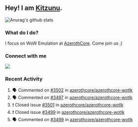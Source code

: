 ## Hey! I am [Kitzunu](https://Github.com/Kitzunu).

![Anurag's github stats](https://github-readme-stats.kitzunu.vercel.app/api?username=Kitzunu&show_icons=true)

### What do I do?

I focus on WoW Emulation at [AzerothCore](https://Github.com/AzerothCore). Come join us ;)

### Connect with me
[![](https://img.shields.io/badge/AzerothCore%20Discord-Connect%20with%20me!-green)](https://discord.com/invite/gkt4y2x)

### Recent Activity

<!--START_SECTION:activity-->
1. 🗣 Commented on [#3502](https://github.com/azerothcore/azerothcore-wotlk/issues/3502) in [azerothcore/azerothcore-wotlk](https://github.com/azerothcore/azerothcore-wotlk)
2. 🗣 Commented on [#3497](https://github.com/azerothcore/azerothcore-wotlk/issues/3497) in [azerothcore/azerothcore-wotlk](https://github.com/azerothcore/azerothcore-wotlk)
3. ❗️ Closed issue [#3501](https://github.com/azerothcore/azerothcore-wotlk/issues/3501) in [azerothcore/azerothcore-wotlk](https://github.com/azerothcore/azerothcore-wotlk)
4. ❗️ Closed issue [#3499](https://github.com/azerothcore/azerothcore-wotlk/issues/3499) in [azerothcore/azerothcore-wotlk](https://github.com/azerothcore/azerothcore-wotlk)
5. 🗣 Commented on [#3499](https://github.com/azerothcore/azerothcore-wotlk/issues/3499) in [azerothcore/azerothcore-wotlk](https://github.com/azerothcore/azerothcore-wotlk)
<!--END_SECTION:activity-->

